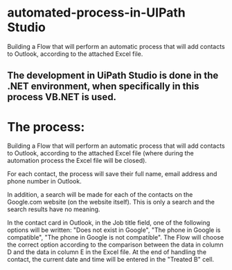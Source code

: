 # automated-process-in-UIPath Studio
Building a Flow that will perform an automatic process that will add contacts to Outlook, according to the attached Excel file.

## The development in UiPath Studio is done in the .NET environment, when specifically in this process VB.NET is used.

# The process: 
Building a Flow that will perform an automatic process that will add contacts to Outlook, according to the attached Excel file (where during the automation process the Excel file will be closed).

For each contact, the process will save their full name, email address and phone number in Outlook.

In addition, a search will be made for each of the contacts on the Google.com website (on the website itself). 
This is only a search and the search results have no meaning.

In the contact card in Outlook, in the Job title field, one of the following options will be written: "Does not exist in Google", "The phone in Google is compatible", "The phone in Google is not compatible".
The Flow will choose the correct option according to the comparison between the data in column D and the data in column E in the Excel file.
At the end of handling the contact, the current date and time will be entered in the "Treated B" cell.

